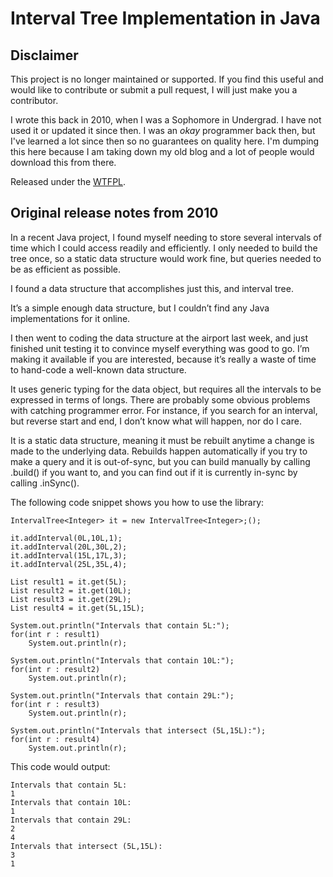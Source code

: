 Interval Tree Implementation in Java
====================================

## Disclaimer

This project is no longer maintained or supported. If you find this useful and would like to contribute or submit a pull request, I will just make you a contributor.

I wrote this back in 2010, when I was a Sophomore in Undergrad. I have not used it or updated it since then. I was an _okay_ programmer back then, but I've learned a lot since then so no guarantees on quality here. I'm dumping this here because I am taking down my old blog and a lot of people would download this from there.

Released under the [WTFPL](http://en.wikipedia.org/wiki/WTFPL).

## Original release notes from 2010

In a recent Java project, I found myself needing to store several intervals of time which I could access readily and efficiently.  I only needed to build the tree once, so a static data structure would work fine, but queries needed to be as efficient as possible.

I found a data structure that accomplishes just this, and interval tree.

It’s a simple enough data structure, but I couldn’t find any Java implementations for it online.

I then went to coding the data structure at the airport last week, and just finished unit testing it to convince myself everything was good to go.  I’m making it available if you are interested, because it’s really a waste of time to hand-code a well-known data structure.

It uses generic typing for the data object, but requires all the intervals to be expressed in terms of longs.  There are probably some obvious problems with catching programmer error.  For instance, if you search for an interval, but reverse start and end, I don’t know what will happen, nor do I care.

It is a static data structure, meaning it must be rebuilt anytime a change is made to the underlying data.  Rebuilds happen automatically if you try to make a query and it is out-of-sync, but you can build manually by calling .build() if you want to, and you can find out if it is currently in-sync by calling .inSync().

The following code snippet shows you how to use the library:

```
IntervalTree<Integer> it = new IntervalTree<Integer>;();
 
it.addInterval(0L,10L,1);
it.addInterval(20L,30L,2);
it.addInterval(15L,17L,3);
it.addInterval(25L,35L,4);

List result1 = it.get(5L);
List result2 = it.get(10L);
List result3 = it.get(29L);
List result4 = it.get(5L,15L);

System.out.println("Intervals that contain 5L:");
for(int r : result1)
    System.out.println(r);

System.out.println("Intervals that contain 10L:");
for(int r : result2)
    System.out.println(r);

System.out.println("Intervals that contain 29L:");
for(int r : result3)
    System.out.println(r);
     
System.out.println("Intervals that intersect (5L,15L):");
for(int r : result4)
    System.out.println(r);
```

This code would output:

```
Intervals that contain 5L:
1
Intervals that contain 10L:
1
Intervals that contain 29L:
2
4
Intervals that intersect (5L,15L):
3
1
```
